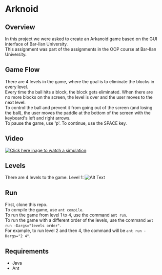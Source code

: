 # Arknoid
## Overview
In this project we were asked to create an Arkanoid game based on the GUI interface of Bar-Ilan University.  
This assignment was part of the assignments in the OOP course at Bar-Ilan University.

## Game Flow
There are 4 levels in the game, where the goal is to eliminate the blocks in every level.  
Every time the ball hits a block, the block gets eliminated. When there are no more blocks on the screen, the level is over and the user moves to the next level.  
To control the ball and prevent it from going out of the screen (and losing the ball), the user moves the paddle at the bottom of the screen with the keyboard's left and right arrows.  
To pause the game, use 'p'. To continue, use the SPACE key.
## Video
[![Click here inage to watch a simulation](https://drive.google.com/file/d/1o74tCmMaXu39jZkR1XYsM54vT7zEUuj9/view?usp=sharing)](https://youtu.be/ZRs-i-LH3bg)
## Levels
There are 4 levels to the game.
Level 1:
![Alt Text](https://drive.google.com/file/d/1UAoPUZleWiycQaDnUeu2Ovu6f-sM_6ru/view?usp=drive_link)

## Run
First, clone this repo.  
To compile the game, use `ant compile`.  
To run the game from level 1 to 4, use the command `ant run`.  
To run the game with a different order of the levels, use the command `ant run -Dargs="levels order"`.  
For example, to run level 2 and then 4, the command will be `ant run -Dargs="2 4"`.

## Requirements
* Java
* Ant
